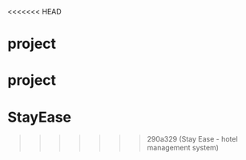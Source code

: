 <<<<<<< HEAD
# project
project
=======
# StayEase
>>>>>>> 290a329 (Stay Ease - hotel management system)
